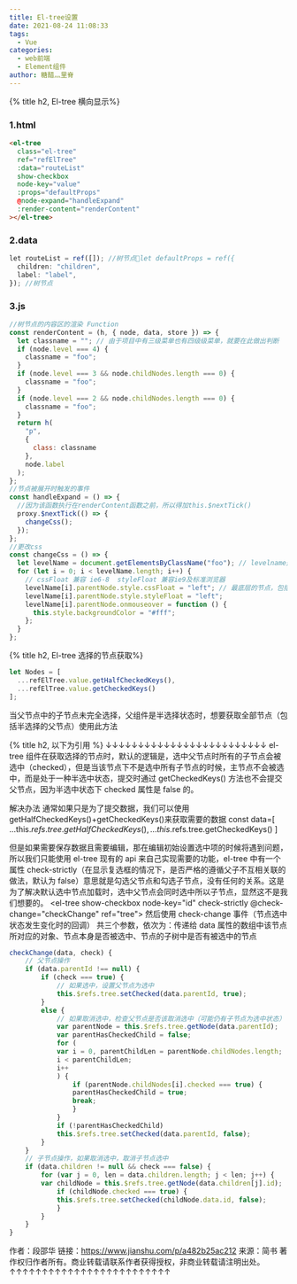 ```yaml
---
title: El-tree设置
date: 2021-08-24 11:08:33
tags:
  - Vue
categories:
  - web前端
  - Element组件
author: 糖醋灬里脊
---
```


{% title h2, El-tree 横向显示%}

### 1.html

```html
<el-tree
  class="el-tree"
  ref="refElTree"
  :data="routeList"
  show-checkbox
  node-key="value"
  :props="defaultProps"
  @node-expand="handleExpand"
  :render-content="renderContent"
></el-tree>
```

### 2.data

```js
let routeList = ref([]); //树节点let defaultProps = ref({
  children: "children",
  label: "label",
}); //树节点
```

### 3.js

```js
//树节点的内容区的渲染 Function
const renderContent = (h, { node, data, store }) => {
  let classname = ""; // 由于项目中有三级菜单也有四级级菜单，就要在此做出判断
  if (node.level === 4) {
    classname = "foo";
  }
  if (node.level === 3 && node.childNodes.length === 0) {
    classname = "foo";
  }
  if (node.level === 2 && node.childNodes.length === 0) {
    classname = "foo";
  }
  return h(
    "p",
    {
      class: classname
    },
    node.label
  );
};
//节点被展开时触发的事件
const handleExpand = () => {
  //因为该函数执行在renderContent函数之前，所以得加this.$nextTick()
  proxy.$nextTick(() => {
    changeCss();
  });
};
//更改css
const changeCss = () => {
  let levelName = document.getElementsByClassName("foo"); // levelname是上面的最底层节点的名字
  for (let i = 0; i < levelName.length; i++) {
    // cssFloat 兼容 ie6-8  styleFloat 兼容ie9及标准浏览器
    levelName[i].parentNode.style.cssFloat = "left"; // 最底层的节点，包括多选框和名字都让他左浮动
    levelName[i].parentNode.style.styleFloat = "left";
    levelName[i].parentNode.onmouseover = function () {
      this.style.backgroundColor = "#fff";
    };
  }
};
```

{% title h2, El-tree 选择的节点获取%}

```js
let Nodes = [
  ...refElTree.value.getHalfCheckedKeys(),
  ...refElTree.value.getCheckedKeys()
];
```

当父节点中的子节点未完全选择，父组件是半选择状态时，想要获取全部节点（包括半选择的父节点）使用此方法

{% title h2, 以下为引用 %}
↓↓↓↓↓↓↓↓↓↓↓↓↓↓↓↓↓↓↓↓↓↓↓↓↓
el-tree 组件在获取选择的节点时，默认的逻辑是，选中父节点时所有的子节点会被选中（checked），但是当该节点下不是选中所有子节点的时候，主节点不会被选中，而是处于一种半选中状态，提交时通过 getCheckedKeys() 方法也不会提交父节点，因为半选中状态下 checked 属性是 false 的。

解决办法
通常如果只是为了提交数据，我们可以使用 getHalfCheckedKeys()+getCheckedKeys()来获取需要的数据
const data=[
...this.$refs.tree.getHalfCheckedKeys(),
...this.$refs.tree.getCheckedKeys()
]

但是如果需要保存数据且需要编辑，那在编辑初始设置选中项的时候将遇到问题，所以我们只能使用 el-tree 现有的 api 来自己实现需要的功能，el-tree 中有一个属性 check-strictly（在显示复选框的情况下，是否严格的遵循父子不互相关联的做法，默认为 false）意思就是勾选父节点和勾选子节点，没有任何的关系。这是为了解决默认选中节点加载时，选中父节点会同时选中所以子节点，显然这不是我们想要的。
<el-tree
show-checkbox
node-key="id"
check-strictly
@check-change="checkChange"
ref="tree">
</el-tree>
然后使用 check-change 事件（节点选中状态发生变化时的回调）
共三个参数，依次为：传递给 data 属性的数组中该节点所对应的对象、节点本身是否被选中、节点的子树中是否有被选中的节点

```js
checkChange(data, check) {
    // 父节点操作
    if (data.parentId !== null) {
        if (check === true) {
            // 如果选中，设置父节点为选中
            this.$refs.tree.setChecked(data.parentId, true);
        }
        else {
            // 如果取消选中，检查父节点是否该取消选中（可能仍有子节点为选中状态）
            var parentNode = this.$refs.tree.getNode(data.parentId);
            var parentHasCheckedChild = false;
            for (
            var i = 0, parentChildLen = parentNode.childNodes.length;
            i < parentChildLen;
            i++
            ) {
                if (parentNode.childNodes[i].checked === true) {
                parentHasCheckedChild = true;
                break;
                }
            }
            if (!parentHasCheckedChild)
            this.$refs.tree.setChecked(data.parentId, false);
        }
    }
    // 子节点操作，如果取消选中，取消子节点选中
    if (data.children != null && check === false) {
        for (var j = 0, len = data.children.length; j < len; j++) {
        var childNode = this.$refs.tree.getNode(data.children[j].id);
            if (childNode.checked === true) {
            this.$refs.tree.setChecked(childNode.data.id, false);
            }
        }
    }
}
```

作者：段邵华
链接：https://www.jianshu.com/p/a482b25ac212
来源：简书
著作权归作者所有。商业转载请联系作者获得授权，非商业转载请注明出处。
↑↑↑↑↑↑↑↑↑↑↑↑↑↑↑↑↑↑↑↑↑↑↑↑↑
